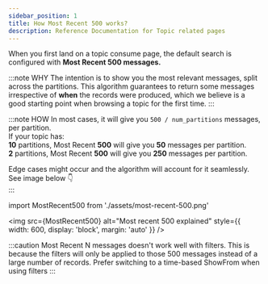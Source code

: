 ```yaml
---
sidebar_position: 1
title: How Most Recent 500 works?
description: Reference Documentation for Topic related pages
---
```


When you first land on a topic consume page, the default search is configured with **Most Recent 500 messages.**

:::note WHY
The intention is to show you the most relevant messages, split across the partitions. This algorithm guarantees to return some messages irrespective of **when** the records were produced, which we believe is a good starting point when browsing a topic for the first time.
:::

:::note HOW
In most cases, it will give you `500 / num_partitions` messages, per partition.  
If your topic has:  
**10** partitions, Most Recent **500** will give you **50** messages per partition.  
**2** partitions, Most Recent **500** will give you **250** messages per partition.  

Edge cases might occur and the algorithm will account for it seamlessly.  
See image below 👇  
:::

import MostRecent500 from './assets/most-recent-500.png'

<img src={MostRecent500} alt="Most recent 500 explained" style={{ width: 600, display: 'block', margin: 'auto' }} />

:::caution
Most Recent N messages doesn't work well with filters. This is because the filters will only be applied to those 500 messages instead of a large number of records. Prefer switching to a time-based ShowFrom when using filters
:::
